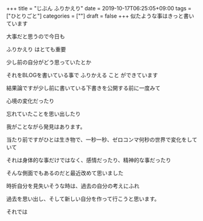 +++
title = "じぶん ふりかえり"
date = 2019-10-17T06:25:05+09:00
tags = ["ひとりごと"]
categories = [""]
draft = false
+++
似たような事はきっと書いています

大事だと思うので今日も

ふりかえり はとても重要

少し前の自分がどう思っていたとか

それをBLOGを書いている事で ふりかえる こと ができています

結果論ですが少し前に書いている下書きを公開する前に一度みて

心境の変化だったり

忘れていたことを思い出したり

我がことながら発見はあります。

当たり前ですがひとは生き物で、一秒一秒、ゼロコンマ何秒の世界で変化をしていて

それは身体的な事だけではなく、感情だったり、精神的な事だったり

そんな側面でもあるのだと最近改めて思いました

時折自分を見失いそうな時は、過去の自分の考えにふれ

過去を思い出し、そして新しい自分を作って行こうと思います。

それでは
